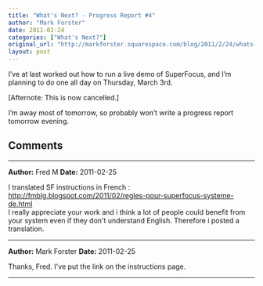 ```yaml
---
title: "What's Next? - Progress Report #4"
author: "Mark Forster"
date: 2011-02-24
categories: ["What's Next?"]
original_url: "http://markforster.squarespace.com/blog/2011/2/24/whats-next-progress-report-4.html"
layout: post
---
```


I’ve at last worked out how to run a live demo of SuperFocus, and I’m planning to do one all day on Thursday, March 3rd.

[Afternote: This is now cancelled.]

I’m away most of tomorrow, so probably won’t write a progress report tomorrow evening.


## Comments

---

**Author:** Fred M
**Date:** 2011-02-25

I translated SF instructions in French :  
<http://fmblg.blogspot.com/2011/02/regles-pour-superfocus-systeme-de.html>  
I really appreciate your work and i think a lot of people could benefit from your system even if they don't understand English. Therefore i posted a translation.

---

**Author:** Mark Forster
**Date:** 2011-02-25

Thanks, Fred. I've put the link on the instructions page.

---
